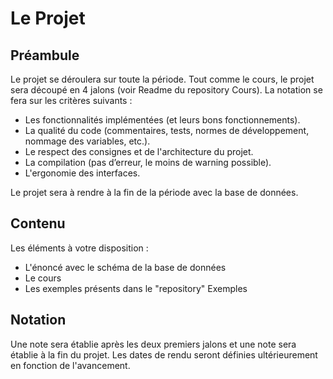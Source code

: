 # Le Projet

## Préambule
Le projet se déroulera sur toute la période. Tout comme le cours, le projet sera découpé en 4 jalons (voir Readme du repository Cours).
La notation se fera sur les critères suivants :

<ul>
<li>Les fonctionnalités implémentées (et leurs bons fonctionnements).</li>
<li>La qualité du code (commentaires, tests, normes de développement, nommage des variables, etc.).</li>
<li>Le respect des consignes et de l'architecture du projet.</li>
<li>La compilation (pas d’erreur, le moins de warning possible).</li>
<li>L'ergonomie des interfaces.</li>
</ul>

Le projet sera à rendre à la fin de la période avec la base de données.

## Contenu
Les éléments à votre disposition :
<ul>
  <li>L'énoncé avec le schéma de la base de données</li>
  <li>Le cours</li>
  <li>Les exemples présents dans le "repository" Exemples
</ul>

## Notation
Une note sera établie après les deux premiers jalons et une note sera établie à la fin du projet.
Les dates de rendu seront définies ultérieurement en fonction de l'avancement.
